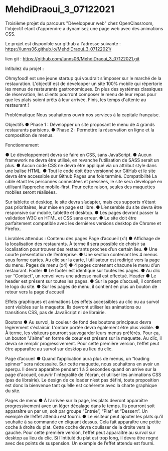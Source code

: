 # MehdiDraoui_3_07122021
Troisième projet du parcours "Développeur web" chez OpenClassroom, l'objectif etant d'apprendre a dynamisez une page web avec des animations CSS. 

Le projet est disponible sur github a l'adresse suivante  :
https://lunns06.github.io/MehdiDraoui_3_07122021/




lien git : https://github.com/lunns06/MehdiDraoui_3_07122021.git

Intitulez du projet :

Ohmyfood! est une jeune startup qui voudrait s'imposer sur le marché de la restauration. L'objectif est de développer un site 100% mobile qui répertorie les menus de restaurants gastronomiques. En plus des systèmes classiques de réservation, les clients pourront composer le menu de leur repas pour que les plats soient prêts à leur arrivée. Finis, les temps d'attente au restaurant !

Problématique Nous souhaitons ouvrir nos services à la capitale française.

Objectifs ● Phase 1 : Développer un site proposant le menu de 4 grands restaurants parisiens. ● Phase 2 : Permettre la réservation en ligne et la composition de menus.

Fonctionnement

● Le développement devra se faire en CSS, sans JavaScript. ● Aucun framework ne devra être utilisé, en revanche l’utilisation de SASS serait un plus. ● Aucun code CSS ne devra être appliqué via un attribut style dans une balise HTML. ● Tout le code doit être versionné sur GitHub et le site devra être accessible sur Github Pages une fois terminé. Compatibilité La cible étant les personnes connectées et pressées, le site sera développé en utilisant l’approche mobile-first. Pour cette raison, seules des maquettes mobiles seront réalisées.

Sur tablette et desktop, le site devra s’adapter, mais ces supports n’étant pas prioritaires, leur mise en page est libre. ● L’ensemble du site devra être responsive sur mobile, tablette et desktop. ● Les pages devront passer la validation W3C en HTML et CSS sans erreur. ● Le site doit être parfaitement compatible avec les dernières versions desktop de Chrome et Firefox.

Livrables attendus : Contenu des pages Page d’accueil (x1) ● Affichage de la localisation des restaurants. À terme il sera possible de choisir sa localisation pour trouver des restaurants proches d’un certain lieu. ● Une courte présentation de l’entreprise. ● Une section contenant les 4 menus sous forme cartes. Au clic sur la carte, l’utilisateur est redirigé vers la page du menu. Pages de menu (x4) ● 4 pages contenant chacune le menu d’un restaurant. Footer ● Le footer est identique sur toutes les pages. ● Au clic sur “Contact”, un renvoi vers une adresse mail est effectué. Header ● Le header est présent sur toutes les pages. ● Sur la page d’accueil, il contient le logo du site. ● Sur les pages de menu, il contient en plus un bouton de retour vers la page d’accueil

Effets graphiques et animations Les effets accessibles au clic ou au survol sont visibles sur la maquette. Ils devront utiliser les animations ou transitions CSS, pas de JavaScript ni de librairie.

Boutons ● Au survol, la couleur de fond des boutons principaux devra légèrement s’éclaircir. L’ombre portée devra également être plus visible. ● À terme, les visiteurs pourront sauvegarder leurs menus préférés. Pour ça, un bouton "J’aime" en forme de cœur est présent sur la maquette. Au clic, il devra se remplir progressivement. Pour cette première version, l’effet peut être apparaître au survol sur desktop au lieu du clic.

Page d’accueil ● Quand l’application aura plus de menus, un “loading spinner” sera nécessaire. Sur cette maquette, nous souhaitons en avoir un aperçu. Il devra apparaître pendant 1 à 3 secondes quand on arrive sur la page d'accueil, couvrir l'intégralité de l'écran, et utiliser les animations CSS (pas de librairie). Le design de ce loader n’est pas défini, toute proposition est donc la bienvenue tant qu’elle est cohérente avec la charte graphique du site.

Pages de menu ● À l’arrivée sur la page, les plats devront apparaître progressivement avec un léger décalage dans le temps. Ils pourront soit apparaître un par un, soit par groupe “Entrée”, “Plat” et “Dessert”. Un exemple de l’effet attendu est fourni. ● Le visiteur peut ajouter les plats qu'il souhaite à sa commande en cliquant dessus. Cela fait apparaître une petite coche à droite du plat. Cette coche devra coulisser de la droite vers la gauche. Pour cette première version, l’effet peut apparaître au survol sur desktop au lieu du clic. Si l’intitulé du plat est trop long, il devra être rogné avec des points de suspension. Un exemple de l’effet attendu est fourni.
